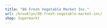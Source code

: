 ```yaml
---
title: "88 Fresh Vegetable Market Inc."
url: /brooklyn/88-fresh-vegetable-market-inc/
shop: Supermarkt
---
```

